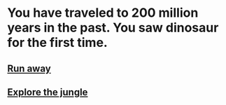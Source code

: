 # You have traveled to 200 million years in the past. You saw dinosaur for the first time.

## [Run away](../home.md)
## [Explore the jungle](../home.md)
